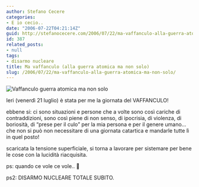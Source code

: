 ```yaml
---
author: Stefano Cecere
categories:
- E io cecio..
date: "2006-07-22T04:21:14Z"
guid: http://stefanocecere.com/2006/07/22/ma-vaffanculo-alla-guerra-atomica-ma-non-solo/
id: 387
related_posts:
- null
tags:
- disarmo nucleare
title: Ma vaffanculo (alla guerra atomica ma non solo)
slug: /2006/07/22/ma-vaffanculo-alla-guerra-atomica-ma-non-solo/
---
```


<img alt="Vaffanculo guerra atomica ma non solo" id="image386" src="http://stefanocecere.com/wp-content/uploads/sites/3/2006/07/vaffanculo_guerra_atomica_dito.jpg" />

Ieri (venerdì 21 luglio) è stata per me la giornata del VAFFANCULO!
  
ebbene si: ci sono situazioni e persone che a volte sono così cariche di contraddizioni, sono così piene di non senso, di ipocrisia, di violenza, di boriosità, di &#8220;prese per il culo&#8221; per la mia persona e per il genere umano&#8230; che non si può non necessitare di una giornata catartica e mandarle tutte lì in quel posto!

scaricata la tensione superficiale, si torna a lavorare per sistemare per bene le cose con la lucidità riacquisita.

ps: quando ce vole ce vole.. 🙂

ps2: DISARMO NUCLEARE TOTALE SUBITO.